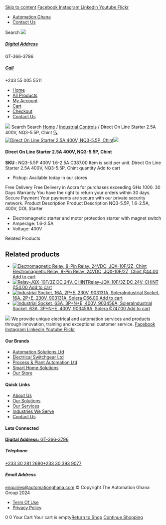 [Skip to content](https://store.automationghana.com/product/dol-starter-nq3-5-5p-400v-1-6-2-5a-chint/#content)
[ Facebook ](https://www.facebook.com/automationgh/) [ Instagram ](https://www.instagram.com/automationgh/) [ Linkedin ](https://www.linkedin.com/company/the-automation-ghana-limited/) [ Youtube ](https://www.youtube.com/channel/UCurrRDUSm5oIW39VXjn1u0w) [ Flickr ](https://www.flickr.com/photos/181794037@N07/)
  * [ Automation Ghana ](https://automationghana.com)
  * [ Contact Us ](https://store.automationghana.com/contact/)


Search
[ ![](https://store.automationghana.com/wp-content/uploads/2024/04/Website-TAGG-Logo-BLUE.png) ](https://store.automationghana.com/)
[ ](https://maps.app.goo.gl/m4xeaagWCNbLk4jM6)
#####  [ Digital Address ](https://maps.app.goo.gl/m4xeaagWCNbLk4jM6)
GT-366-3796 
[ ](tel:+233550055511)
#####  [ Call ](tel:+233550055511)
+233 55 005 5511 
  * [Home](https://store.automationghana.com/)
  * [All Products](https://store.automationghana.com/shop/)
  * [My Account](https://store.automationghana.com/my-account/)
  * [Cart](https://store.automationghana.com/cart/)
  * [Checkout](https://store.automationghana.com/checkout/)
  * [Contact Us](https://store.automationghana.com/contact/)


[![](https://store.automationghana.com/wp-content/uploads/2024/04/AutomationGhana_logo_white.png)](https://store.automationghana.com)
Search
Search
[Home](https://store.automationghana.com) / [Industrial Controls](https://store.automationghana.com/product-category/industrial-controls/) / Direct On Line Starter 2.5A 400V, NQ3-5.5P, Chint
[🔍](https://store.automationghana.com/product/dol-starter-nq3-5-5p-400v-1-6-2-5a-chint/)
[![Direct On Line Starter 2.5A 400V, NQ3-5.5P, Chint](https://store.automationghana.com/wp-content/uploads/2020/04/NQ3-5.5P-220V-9-13A-Chint.png)](https://store.automationghana.com/wp-content/uploads/2020/04/NQ3-5.5P-220V-9-13A-Chint.png)![](https://store.automationghana.com/wp-content/uploads/2020/04/NQ3-5.5P-220V-9-13A-Chint.png)
####  Direct On Line Starter 2.5A 400V, NQ3-5.5P, Chint 
**SKU :** NQ3-5.5P 400V 1.6-2.5A 
₵387.00
Item is sold per unit.
Direct On Line Starter 2.5A 400V, NQ3-5.5P, Chint quantity
Add to cart
  * Pickup: Available today in our stores


Free Delivery 
Free Delivery in Accra for purchases exceeding GHs 1000. 
30 Days Warranty 
You have the right to return your orders within 30 days. 
Secure Payment 
Your payments are secure with our private security network. 
Product Description
Product Description
NQ3-5.5P, 1.6-2.5A, 400V, DOL Starter 
  * Electromagnetic starter and motor protection starter with magnet switch
  * Amperage: 1.6-2.5A
  * Voltage: 400V


Related Products 
## Related products
  * [![Electromagnetic Relay, 8-Pin Relay, 24VDC, JQX-10F/2Z, Chint](https://store.automationghana.com/wp-content/uploads/2020/04/11-Pin-Relay-JQX-10F_3Z-220VAC-Chint-2-300x300.jpg)Electromagnetic Relay, 8-Pin Relay, 24VDC, JQX-10F/2Z, Chint ₵44.00 ](https://store.automationghana.com/product/8-pin-relay-jqx-10f-2z-24vdc-chint/)
[Add to cart](https://store.automationghana.com/product/dol-starter-nq3-5-5p-400v-1-6-2-5a-chint/?add-to-cart=1604)
  * [![Relay-JQX-10F/3Z DC 24V, CHINT](https://store.automationghana.com/wp-content/uploads/2020/04/11-Pin-Relay-JQX-10F_3Z-220VAC-Chint-2-300x300.jpg)Relay-JQX-10F/3Z DC 24V, CHINT ₵54.00 ](https://store.automationghana.com/product/relay-jqx-10f-3z-dc-24v-chint/)
[Add to cart](https://store.automationghana.com/product/dol-starter-nq3-5-5p-400v-1-6-2-5a-chint/?add-to-cart=1593)
  * [![Industrial Socket, 16A, 2P+E, 230V, 903131A, Solera](https://store.automationghana.com/wp-content/uploads/2020/04/903131A.png)Industrial Socket, 16A, 2P+E, 230V, 903131A, Solera ₵66.00 ](https://store.automationghana.com/product/industrial-socket-903131a-solera/)
[Add to cart](https://store.automationghana.com/product/dol-starter-nq3-5-5p-400v-1-6-2-5a-chint/?add-to-cart=1513)
  * [![Industrial Socket, 63A, 3P+N+E, 400V, 903456A, Solera](https://store.automationghana.com/wp-content/uploads/2020/04/903456A.png)Industrial Socket, 63A, 3P+N+E, 400V, 903456A, Solera ₵747.00 ](https://store.automationghana.com/product/industrial-socket-903456a-solera/)
[Add to cart](https://store.automationghana.com/product/dol-starter-nq3-5-5p-400v-1-6-2-5a-chint/?add-to-cart=1514)


![](https://store.automationghana.com/wp-content/uploads/2024/04/AutomationGhana_logo_white.png)
We provide unique electrical and automation services and products through innovation, training and exceptional customer service.
[ Facebook ](https://www.facebook.com/automationgh/) [ Instagram ](https://www.instagram.com/automationgh/) [ Linkedin ](https://www.linkedin.com/company/the-automation-ghana-limited/) [ Youtube ](https://www.youtube.com/channel/UCurrRDUSm5oIW39VXjn1u0w) [ Flickr ](https://www.flickr.com/photos/181794037@N07/)
#### Our Brands
  * [ Automation Solutions Ltd ](https://store.automationghana.com/product/dol-starter-nq3-5-5p-400v-1-6-2-5a-chint/)
  * [ Electrical Switchgear Ltd ](https://store.automationghana.com/product/dol-starter-nq3-5-5p-400v-1-6-2-5a-chint/)
  * [ Process & Plant Automation Ltd ](https://store.automationghana.com/product/dol-starter-nq3-5-5p-400v-1-6-2-5a-chint/)
  * [ Smart Home Solutions ](https://store.automationghana.com/product/dol-starter-nq3-5-5p-400v-1-6-2-5a-chint/)
  * [ Our Store ](https://store.automationghana.com/product/dol-starter-nq3-5-5p-400v-1-6-2-5a-chint/)


#### Quick Links
  * [ About Us ](https://store.automationghana.com/product/dol-starter-nq3-5-5p-400v-1-6-2-5a-chint/)
  * [ Our Solutions ](https://store.automationghana.com/product/dol-starter-nq3-5-5p-400v-1-6-2-5a-chint/)
  * [ Our Services ](https://store.automationghana.com/product/dol-starter-nq3-5-5p-400v-1-6-2-5a-chint/)
  * [ Industries We Serve ](https://store.automationghana.com/product/dol-starter-nq3-5-5p-400v-1-6-2-5a-chint/)
  * [ Contact Us ](https://store.automationghana.com/product/dol-starter-nq3-5-5p-400v-1-6-2-5a-chint/)


#### Lets Connected
[**Digital Address:** GT-366-3796](https://maps.app.goo.gl/m4xeaagWCNbLk4jM6)
#####  Telephone 
[ +233 30 281 2680](tel:+233302812680)[+233 30 393 9077](https://store.automationghana.com/product/dol-starter-nq3-5-5p-400v-1-6-2-5a-chint/+233303939077)
#####  Email Address 
enquiries@automationghana.com 
© Copyright The Automation Ghana Group 2024
  * [ Term Of Use ](https://store.automationghana.com/product/dol-starter-nq3-5-5p-400v-1-6-2-5a-chint/)
  * [ Privacy Policy ](https://store.automationghana.com/product/dol-starter-nq3-5-5p-400v-1-6-2-5a-chint/)


0
0
Your Cart
Your cart is empty[Return to Shop](https://store.automationghana.com/shop/)
[Continue Shopping](https://store.automationghana.com/product/dol-starter-nq3-5-5p-400v-1-6-2-5a-chint/)
